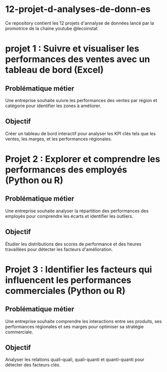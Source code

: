 # 12-projet-d-analyses-de-donn-es
Ce repository contient les 12 projets d'annalyse de données lancé par la promotrice de la chaine youtube @lecoinstat
<h1> projet 1 :  Suivre et visualiser les performances
 des ventes avec un tableau de bord (Excel)</h1>

<h2>  Problématique métier </h2>
Une entreprise souhaite suivre les performances des ventes par région
 et catégorie pour identifier les zones à améliorer.
 
 <h2>Objectif </h2>
 Créer un tableau de bord interactif pour analyser les KPI clés tels que
 les ventes, les marges, et les performances régionales.

<h1> Projet 2 : Explorer et comprendre les performances des
 employés (Python ou R)</h1>

<h2>  Problématique métier </h2>
 Une entreprise souhaite analyser la répartition des performances des
 employés pour comprendre les écarts et identifier les outliers.
 
 <h2> Objectif </h2>
  Étudier les distributions des scores de performance et des heures
 travaillées pour détecter les facteurs d'amélioration.

<h1> Projet 3 : Identifier les facteurs qui influencent les
 performances commerciales (Python ou R)</h1>

<h2>  Problématique métier </h2>
 Une entreprise souhaite comprendre les interactions entre ses
 produits, ses performances régionales et ses marges pour optimiser sa
 stratégie commerciale.
 
 <h2> Objectif </h2>
 Analyser les relations quali-quali, quali-quanti et quanti-quanti pour
 détecter des facteurs clés.
